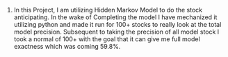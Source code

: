 1.	In this Project, I am utilizing Hidden Markov Model to do the stock anticipating. In the wake of Completing the model I have mechanized it utilizing python and made it run for 100+ stocks to really look at the total model precision. Subsequent to taking the precision of all model stock I took a normal of 100+ with the goal that it can give me full model exactness which was coming 59.8%.
